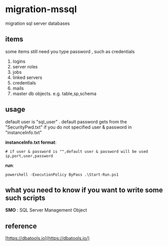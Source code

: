 # migration-mssql
migration sql server databases

## items

some items still need you type password , such as credentials

1. logins
2. server roles
3. jobs
4. linked servers
5. credentials
6. mails
7. master db objects. e.g. table,sp,schema

## usage

default user is "sql_user" .
default password gets from the "SecurityPwd.txt" if you do not specified user & password in "instanceInfo.txt"

**instanceInfo.txt format**:
```
# if user & password is "",default user & password will be used
ip,port,user,password
```
**run**:
```
powershell -ExecutionPolicy ByPass .\Start-Run.ps1
```

## what you need to know if you want to write some such scripts

**SMO** : SQL Server Management Object

## reference

[https://dbatools.io](https://dbatools.io/)
